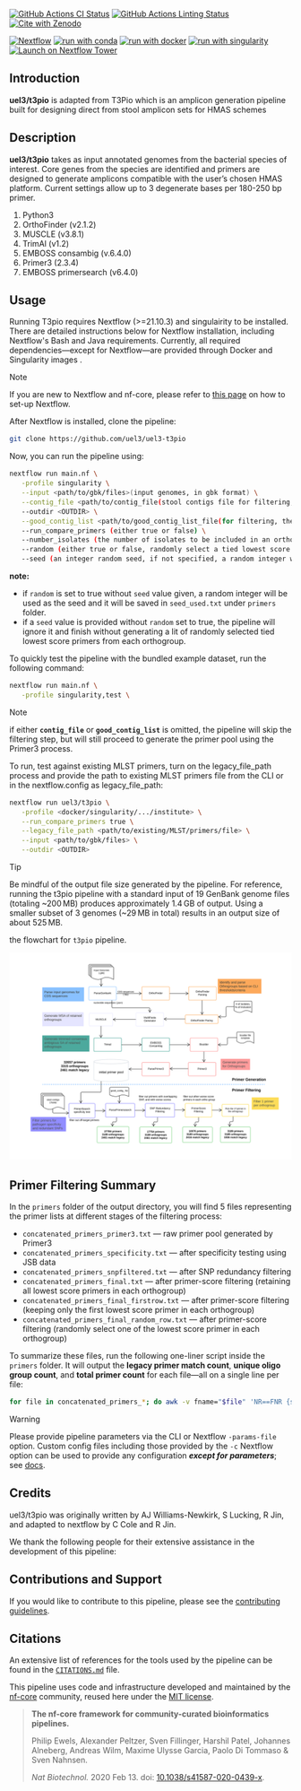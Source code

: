 [![GitHub Actions CI Status](https://github.com/uel3/t3pio/workflows/nf-core%20CI/badge.svg)](https://github.com/uel3/t3pio/actions?query=workflow%3A%22nf-core+CI%22)
[![GitHub Actions Linting Status](https://github.com/uel3/t3pio/workflows/nf-core%20linting/badge.svg)](https://github.com/uel3/t3pio/actions?query=workflow%3A%22nf-core+linting%22)[![Cite with Zenodo](http://img.shields.io/badge/DOI-10.5281/zenodo.XXXXXXX-1073c8?labelColor=000000)](https://doi.org/10.5281/zenodo.XXXXXXX)

[![Nextflow](https://img.shields.io/badge/nextflow%20DSL2-%E2%89%A523.04.0-23aa62.svg)](https://www.nextflow.io/)
[![run with conda](http://img.shields.io/badge/run%20with-conda-3EB049?labelColor=000000&logo=anaconda)](https://docs.conda.io/en/latest/)
[![run with docker](https://img.shields.io/badge/run%20with-docker-0db7ed?labelColor=000000&logo=docker)](https://www.docker.com/)
[![run with singularity](https://img.shields.io/badge/run%20with-singularity-1d355c.svg?labelColor=000000)](https://sylabs.io/docs/)
[![Launch on Nextflow Tower](https://img.shields.io/badge/Launch%20%F0%9F%9A%80-Nextflow%20Tower-%234256e7)](https://tower.nf/launch?pipeline=https://github.com/uel3/t3pio)

## Introduction

**uel3/t3pio** is adapted from T3Pio which is an amplicon generation pipeline built for designing direct from stool amplicon sets for HMAS schemes

## Description

**uel3/t3pio** takes as input annotated genomes from the bacterial species of interest. Core genes from the species are identified and primers are designed to generate amplicons compatible with the user’s chosen HMAS platform. Current settings allow up to 3 degenerate bases per 180-250 bp primer.
<!-- TODO nf-core:
   Complete this sentence with a 2-3 sentence summary of what types of data the pipeline ingests, a brief overview of the
   major pipeline sections and the types of output it produces. You're giving an overview to someone new
   to nf-core here, in 15-20 seconds. For an example, see https://github.com/nf-core/rnaseq/blob/master/README.md#introduction
-->

<!-- TODO nf-core: Include a figure that guides the user through the major workflow steps. Many nf-core
     workflows use the "tube map" design for that. See https://nf-co.re/docs/contributing/design_guidelines#examples for examples.   -->
<!-- TODO nf-core: Fill in short bullet-pointed list of the default steps in the pipeline -->

1. Python3 
2. OrthoFinder (v2.1.2)
3. MUSCLE (v3.8.1)
4. TrimAl (v1.2)
5. EMBOSS consambig (v.6.4.0)
6. Primer3 (2.3.4)
7. EMBOSS primersearch (v6.4.0)


## Usage

Running T3pio requires Nextflow (>=21.10.3) and singulairity to be installed. There are detailed instructions below for Nextflow installation, including Nextflow's Bash and Java requirements. Currently, all required dependencies—except for Nextflow—are provided through Docker and Singularity images .
> [!NOTE]
> If you are new to Nextflow and nf-core, please refer to [this page](https://nf-co.re/docs/usage/installation) on how to set-up Nextflow.  


After Nextflow is installed, clone the pipeline:  
```bash
git clone https://github.com/uel3/uel3-t3pio  
```

<!-- TODO nf-core: Describe the minimum required steps to execute the pipeline, e.g. how to prepare samplesheets.
     Explain what rows and columns represent. For instance (please edit as appropriate):

First, prepare a samplesheet with your input data that looks as follows:

`samplesheet.csv`:

```csv
sample,fastq_1,fastq_2
CONTROL_REP1,AEG588A1_S1_L002_R1_001.fastq.gz,AEG588A1_S1_L002_R2_001.fastq.gz
```

Each row represents a fastq file (single-end) or a pair of fastq files (paired end).

-->

Now, you can run the pipeline using:

<!-- TODO nf-core: update the following command to include all required parameters for a minimal example -->

```bash
nextflow run main.nf \
   -profile singularity \
   --input <path/to/gbk/files>(input genomes, in gbk format) \
   --contig_file <path/to/contig_file(stool contigs file for filtering, fasta format)> \
   --outdir <OUTDIR> \
   --good_contig_list <path/to/good_contig_list_file(for filtering, these are true Salmonella contigs in this case)> \
   --run_compare_primers (either true or false) \
   --number_isolates (the number of isolates to be included in an orthogroup) \
   --random (either true or false, randomly select a tied lowest score primer from each orthogroup) \
   --seed (an integer random seed, if not specified, a random integer will be used and saved in 'seed_used.txt')
```  

**note:**  
- if `random` is set to true without `seed` value given, a random integer will be used as the seed and it will be saved in `seed_used.txt` under `primers` folder.  
- if a `seed` value is provided without `random` set to true, the pipeline will ignore it and finish without generating a lit of randomly selected tied lowest score primers from each orthogroup.  

To quickly test the pipeline with the bundled example dataset, run the following command:

```bash
nextflow run main.nf \
   -profile singularity,test \
```

> [!NOTE]   
> if either **```contig_file```** or **```good_contig_list```** is omitted, the pipeline will skip the filtering step, but will still proceed to generate the primer pool using the Primer3 process.     

To run, test against existing MLST primers, turn on the legacy_file_path process and provide the path to existing MLST primers file from the CLI or in the nextflow.config as legacy_file_path:

```bash
nextflow run uel3/t3pio \
   -profile <docker/singularity/.../institute> \
   --run_compare_primers true \
   --legacy_file_path <path/to/existing/MLST/primers/file> \
   --input <path/to/gbk/files> \
   --outdir <OUTDIR>
```
> [!TIP]  
>  Be mindful of the output file size generated by the pipeline. For reference, running the t3pio pipeline with a standard input of 19 GenBank genome files (totaling ~200 MB) produces approximately 1.4 GB of output. Using a smaller subset of 3 genomes (~29 MB in total) results in an output size of about 525 MB.   


the flowchart for `t3pio` pipeline.  

<p align="center"><img src="t3pio_flowchart_full_updated.svg" alt="t3pio_flowchart_full"></p>   

## Primer Filtering Summary

In the `primers` folder of the output directory, you will find 5 files representing the primer lists at different stages of the filtering process:

- `concatenated_primers_primer3.txt` — raw primer pool generated by Primer3  
- `concatenated_primers_specificity.txt` — after specificity testing using JSB data  
- `concatenated_primers_snpfiltered.txt` — after SNP redundancy filtering  
- `concatenated_primers_final.txt` — after primer-score filtering (retaining all lowest score primers in each orthogroup)  
- `concatenated_primers_final_firstrow.txt` — after primer-score filtering (keeping only the first lowest score primer in each orthogroup)  
- `concatenated_primers_final_random_row.txt` — after primer-score filtering (randomly select one of the lowest score primer in each orthogroup)  

To summarize these files, run the following one-liner script inside the `primers` folder. It will output the **legacy primer match count**, **unique oligo group count**, and **total primer count** for each file—all on a single line per file:

```bash
for file in concatenated_primers_*; do awk -v fname="$file" 'NR==FNR {seen[$1]; next} ($4 in seen) {count++} END {printf "%s: legacy_primer match = %d, ", fname, count}' "$file" /scicomp/groups/OID/NCEZID/DFWED/EDLB/projects/CIMS/HMAS_pilot/step_mothur/HMAS-QC-Pipeline2/Sal_v1.0.oligo; cut -f1 "$file" | cut -f1 -d 'p' | sort | uniq | wc -l | awk '{printf "oligo group = %d, ", $1}'; wc -l < "$file" | awk '{printf "total primer count = %d\n", $1}'; done  
```  


> [!WARNING]
> Please provide pipeline parameters via the CLI or Nextflow `-params-file` option. Custom config files including those provided by the `-c` Nextflow option can be used to provide any configuration _**except for parameters**_;
> see [docs](https://nf-co.re/usage/configuration#custom-configuration-files).

## Credits

uel3/t3pio was originally written by AJ Williams-Newkirk, S Lucking, R Jin, and adapted to nextflow by C Cole and R Jin. 

We thank the following people for their extensive assistance in the development of this pipeline:

<!-- TODO nf-core: If applicable, make list of people who have also contributed -->

## Contributions and Support

If you would like to contribute to this pipeline, please see the [contributing guidelines](.github/CONTRIBUTING.md).

## Citations

<!-- TODO nf-core: Add citation for pipeline after first release. Uncomment lines below and update Zenodo doi and badge at the top of this file. -->
<!-- If you use uel3/t3pio for your analysis, please cite it using the following doi: [10.5281/zenodo.XXXXXX](https://doi.org/10.5281/zenodo.XXXXXX) -->

<!-- TODO nf-core: Add bibliography of tools and data used in your pipeline -->

An extensive list of references for the tools used by the pipeline can be found in the [`CITATIONS.md`](CITATIONS.md) file.

This pipeline uses code and infrastructure developed and maintained by the [nf-core](https://nf-co.re) community, reused here under the [MIT license](https://github.com/nf-core/tools/blob/master/LICENSE).

> **The nf-core framework for community-curated bioinformatics pipelines.**
>
> Philip Ewels, Alexander Peltzer, Sven Fillinger, Harshil Patel, Johannes Alneberg, Andreas Wilm, Maxime Ulysse Garcia, Paolo Di Tommaso & Sven Nahnsen.
>
> _Nat Biotechnol._ 2020 Feb 13. doi: [10.1038/s41587-020-0439-x](https://dx.doi.org/10.1038/s41587-020-0439-x).
